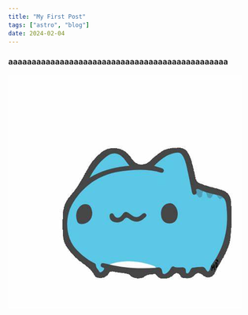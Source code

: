 ```yaml
---
title: "My First Post"
tags: ["astro", "blog"]
date: 2024-02-04
---
```


### aaaaaaaaaaaaaaaaaaaaaaaaaaaaaaaaaaaaaaaaaaaaaaa

![](./images/capoo.jpg)